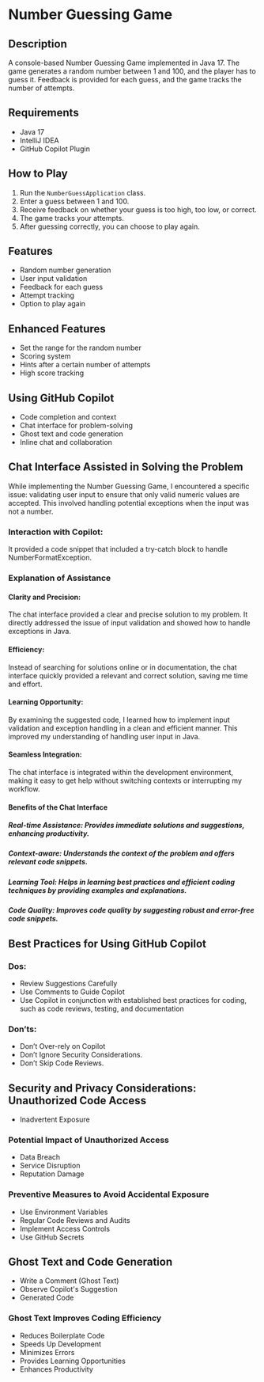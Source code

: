 # Number Guessing Game

## Description
A console-based Number Guessing Game implemented in Java 17. The game generates a random number between 1 and 100, and the player has to guess it. Feedback is provided for each guess, and the game tracks the number of attempts.

## Requirements
- Java 17
- IntelliJ IDEA
- GitHub Copilot Plugin

## How to Play
1. Run the `NumberGuessApplication` class.
2. Enter a guess between 1 and 100.
3. Receive feedback on whether your guess is too high, too low, or correct.
4. The game tracks your attempts.
5. After guessing correctly, you can choose to play again.

## Features
- Random number generation
- User input validation
- Feedback for each guess
- Attempt tracking
- Option to play again

## Enhanced Features
- Set the range for the random number
- Scoring system
- Hints after a certain number of attempts
- High score tracking

## Using GitHub Copilot
- Code completion and context
- Chat interface for problem-solving
- Ghost text and code generation
- Inline chat and collaboration

## Chat Interface Assisted in Solving the Problem
While implementing the Number Guessing Game, I encountered a specific issue: validating user input to ensure that only valid numeric values are accepted. This involved handling potential exceptions when the input was not a number.

### Interaction with Copilot:
It provided a code snippet that included a try-catch block to handle NumberFormatException.

### Explanation of Assistance
#### Clarity and Precision:
The chat interface provided a clear and precise solution to my problem. It directly addressed the issue of input validation and showed how to handle exceptions in Java.

#### Efficiency:
Instead of searching for solutions online or in documentation, the chat interface quickly provided a relevant and correct solution, saving me time and effort.

#### Learning Opportunity:
By examining the suggested code, I learned how to implement input validation and exception handling in a clean and efficient manner. This improved my understanding of handling user input in Java.

#### Seamless Integration:
The chat interface is integrated within the development environment, making it easy to get help without switching contexts or interrupting my workflow.

#### Benefits of the Chat Interface
##### Real-time Assistance: Provides immediate solutions and suggestions, enhancing productivity.
##### Context-aware: Understands the context of the problem and offers relevant code snippets.
##### Learning Tool: Helps in learning best practices and efficient coding techniques by providing examples and explanations.
##### Code Quality: Improves code quality by suggesting robust and error-free code snippets.

## Best Practices for Using GitHub Copilot
### Dos:
- Review Suggestions Carefully
- Use Comments to Guide Copilot
- Use Copilot in conjunction with established best practices for coding, such as code reviews, testing, and documentation

### Don’ts:
- Don’t Over-rely on Copilot
- Don’t Ignore Security Considerations.
- Don’t Skip Code Reviews.

## Security and Privacy Considerations: Unauthorized Code Access
- Inadvertent Exposure

### Potential Impact of Unauthorized Access
- Data Breach
- Service Disruption
- Reputation Damage

### Preventive Measures to Avoid Accidental Exposure
- Use Environment Variables
- Regular Code Reviews and Audits
- Implement Access Controls
- Use GitHub Secrets

## Ghost Text and Code Generation
- Write a Comment (Ghost Text)
- Observe Copilot's Suggestion
- Generated Code 

 ### Ghost Text Improves Coding Efficiency
- Reduces Boilerplate Code
- Speeds Up Development
- Minimizes Errors
- Provides Learning Opportunities
- Enhances Productivity